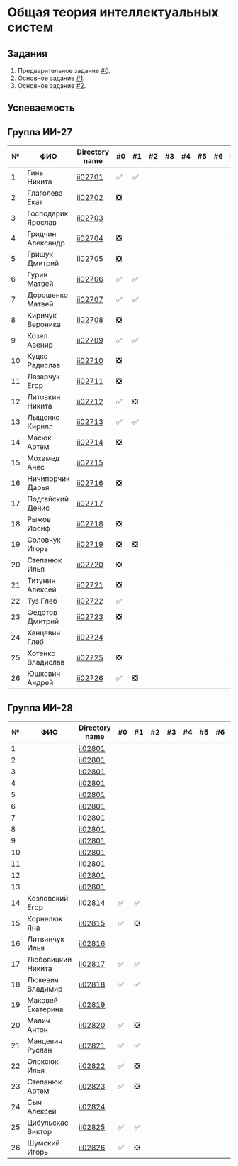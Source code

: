 # Общая теория интеллектуальных систем

## Задания

1. Предварительное задание [#0](./tasks/task_00/readme.md).
2. Основное задание [#1](./tasks/task_01/readme.md).
3. Основное задание [#2](./tasks/task_02/readme.md).

## Успеваемость

## Группа ИИ-27
| №  | ФИО                               | Directory name              | #0 | #1  | #2 | #3 | #4 | #5 | #6 | Рейтинги |
|----|-----------------------------------|-----------------------------|----|-----|----|----|----|----|----|---------|
| 1  |Гинь Никита                        |[ii02701](./trunk/ii02701/)  | ✅ | ✅ |    |    |    |    |    | 6       |
| 2  |Глаголева Екат                     |[ii02702](./trunk/ii02702/)  | ❎ |    |    |    |    |    |    | 4       |
| 3  |Господарик Ярослав                 |[ii02703](./trunk/ii02703/)  |    |    |    |    |    |    |    | 2       |
| 4  |Гридчин Александр                  |[ii02704](./trunk/ii02704/)  | ❎ |    |    |    |    |    |    | 4       |
| 5  |Грищук Дмитрий                     |[ii02705](./trunk/ii02705/)  | ❎ |    |    |    |    |    |    | 4       |
| 6  |Гурин Матвей                       |[ii02706](./trunk/ii02706/)  | ✅ | ✅ |    |    |    |    |    | 6       |
| 7  |Дорошенко Матвей                   |[ii02707](./trunk/ii02707/)  | ✅ | ✅ |    |    |    |    |    | 8      |
| 8  |Киричук Вероника                   |[ii02708](./trunk/ii02708/)  | ❎ |    |    |    |    |    |    | 4      |
| 9  |Козел Авенир                       |[ii02709](./trunk/ii02709/)  | ✅ | ✅ |    |    |    |    |    | 5      |
| 10 |Куцко Радислав                     |[ii02710](./trunk/ii02710/)  | ❎ |    |    |    |    |    |    | 4      |
| 11 |Лазарчук Егор                      |[ii02711](./trunk/ii02711/)  | ❎ |    |    |    |    |    |    | 4      |
| 12 |Литовкин Никита                    |[ii02712](./trunk/ii02712/)  | ✅ | ❎ |    |    |    |    |    | 6      |
| 13 |Лыщенко Кирилл                     |[ii02713](./trunk/ii02713/)  | ✅ | ✅ |    |    |    |    |    | 6      |
| 14 |Масюк Артем                        |[ii02714](./trunk/ii02714/)  | ❎ |    |    |    |    |    |    | 4      |
| 15 |Мохамед Анес                       |[ii02715](./trunk/ii02715/)  |    |    |    |    |    |    |    | 2      |
| 16 |Ничипорчик Дарья                   |[ii02716](./trunk/ii02716/)  | ❎ |    |    |    |    |    |    | 4      |
| 17 |Подгайский Денис                   |[ii02717](./trunk/ii02717/)  |    |    |    |    |    |    |    | 2      |
| 18 |Рыжов Иосиф                        |[ii02718](./trunk/ii02718/)  | ❎ |    |    |    |    |    |    | 4      |
| 19 |Соловчук Игорь                     |[ii02719](./trunk/ii02719/)  | ❎ | ❎ |    |    |    |    |    | 6      |
| 20 |Степанюк Илья                      |[ii02720](./trunk/ii02720/)  | ❎ |    |    |    |    |    |    | 4      |
| 21 |Титунин Алексей                    |[ii02721](./trunk/ii02721/)  | ❎ |    |    |    |    |    |    | 2 4    |
| 22 |Туз Глеб                           |[ii02722](./trunk/ii02722/)  | ✅ |    |    |    |    |    |    | 5      |
| 23 |Федотов Дмитрий                    |[ii02723](./trunk/ii02723/)  | ❎ |    |    |    |    |    |    | 4      |
| 24 |Ханцевич Глеб                      |[ii02724](./trunk/ii02724/)  |    |    |    |    |    |    |    | 2      |
| 25 |Хотенко Владислав                  |[ii02725](./trunk/ii02725/)  | ❎ |    |    |    |    |    |    | 4     |
| 26 |Юшкевич Андрей                     |[ii02726](./trunk/ii02726/)  | ✅ | ❎ |    |    |    |    |    | 5     |


## Группа ИИ-28
  
| №  | ФИО                               | Directory name               | #0 | #1 | #2 | #3 | #4 | #5 | #6 | Рейтинг |
|----|-----------------------------------|------------------------------|----|----|----|----|----|----|----|---------|
| 1  |                                   |[ii02801](./trunk/ii02801/)   |    |    |    |    |    |    |    |         |
| 2  |                                   |[ii02801](./trunk/ii02801/)   |    |    |    |    |    |    |    |         |
| 3  |                                   |[ii02801](./trunk/ii02801/)   |    |    |    |    |    |    |    |         |
| 4  |                                   |[ii02801](./trunk/ii02801/)   |    |    |    |    |    |    |    |         |
| 5  |                                   |[ii02801](./trunk/ii02801/)   |    |    |    |    |    |    |    |         |
| 6  |                                   |[ii02801](./trunk/ii02801/)   |    |    |    |    |    |    |    |         |
| 7  |                                   |[ii02801](./trunk/ii02801/)   |    |    |    |    |    |    |    |         |
| 8  |                                   |[ii02801](./trunk/ii02801/)   |    |    |    |    |    |    |    |         |
| 9  |                                   |[ii02801](./trunk/ii02801/)   |    |    |    |    |    |    |    |         |
| 10 |                                   |[ii02801](./trunk/ii02801/)   |    |    |    |    |    |    |    |         |
| 11 |                                   |[ii02801](./trunk/ii02801/)   |    |    |    |    |    |    |    |         |
| 12 |                                   |[ii02801](./trunk/ii02801/)   |    |    |    |    |    |    |    |         |
| 13 |                                   |[ii02801](./trunk/ii02801/)   |    |    |    |    |    |    |    |         |
| 14 |Козловский Егор                    |[ii02814](./trunk/ii02814/)   | ✅ | ✅ |    |    |    |    |    | 8      |
| 15 |Корнелюк Яна                       |[ii02815](./trunk/ii02815/)   | ✅ | ❎ |    |    |    |    |    | 6      |
| 16 |Литвинчук Илья                     |[ii02816](./trunk/ii02816/)   |    |    |    |    |    |    |    | 2      |
| 17 |Любовицкий Никита                  |[ii02817](./trunk/ii02817/)   | ✅ | ✅ |    |    |    |    |    | 8     |
| 18 |Люкевич Владимир                   |[ii02818](./trunk/ii02818/)   | ✅ | ✅ |    |    |    |    |    | 8     |
| 19 |Маковей Екатерина                  |[ii02819](./trunk/ii02819/)   |    |     |    |    |    |    |    | 2     |
| 20 |Малич Антон                        |[ii02820](./trunk/ii02820/)   | ✅ | ❎ |    |    |    |    |    | 6     |
| 21 |Манцевич Руслан                    |[ii02821](./trunk/ii02821/)   | ✅ | ✅ |    |    |    |    |    | 8     |
| 22 |Олексюк Илья                       |[ii02822](./trunk/ii02822/)   | ✅ | ❎ |    |    |    |    |    | 6     |
| 23 |Степанюк Артем                     |[ii02823](./trunk/ii02823/)   | ✅ | ❎ |    |    |    |    |    | 6     |
| 24 |Сыч Алексей                        |[ii02824](./trunk/ii02824/)   |    |    |    |    |    |    |    | 2     |
| 25 |Цибульскас Виктор                  |[ii02825](./trunk/ii02825/)   | ✅ |✅ |    |    |    |    |    | 8     |
| 26 |Шумский Игорь                      |[ii02826](./trunk/ii02826/)   | ✅  | ❎ |    |    |    |    |   | 6     |
